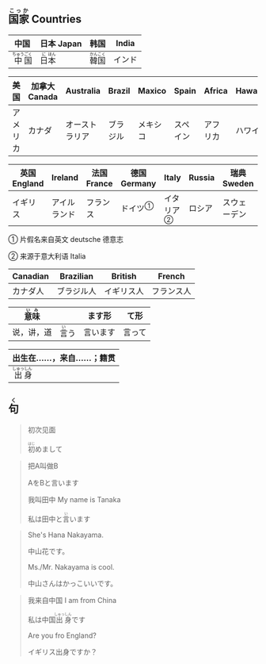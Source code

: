 ## <ruby>国家<rt>こっか</rt></ruby> Countries

| 中国                                          | 日本 Japan                                | 韩国                                        | India  |
| --------------------------------------------- | ----------------------------------------- | ------------------------------------------- | ------ |
| <ruby>中<rt>ちゅう</rt>国<rt>ごく</rt></ruby> | <ruby>日<rt>に</rt>本<rt>ほん</rt></ruby> | <ruby>韓<rt>かん</rt>国<rt>こく</rt></ruby> | インド |

| 美国     | 加拿大 Canada | Australia      | Brazil   | Maxico   | Spain    | Africa   | Hawaii |
| -------- | ------------- | -------------- | -------- | -------- | -------- | -------- | ------ |
| アメリカ | カナダ        | オーストラリア | ブラジル | メキシコ | スペイン | アフリカ | ハワイ |

| 英国 England | Ireland      | 法国 France | 德国　Germany             | Italy                       | Russia | 瑞典 Sweden  |
| ------------ | ------------ | ----------- | ------------------------- | --------------------------- | ------ | ------------ |
| イギリス     | アイルランド | フランス    | <a>ドイツ</a><sup>①</sup> | <a>イタリア</a><sup>②</sup> | ロシア | スウェーデン |

① 片假名来自英文 deutsche 德意志

② 来源于意大利语 Italia

| Canadian | Brazilian  | British    | French     |
| -------- | ---------- | ---------- | ---------- |
| カナダ人 | ブラジル人 | イギリス人 | フランス人 |



| <ruby>意<rt>い</rt>味<rt>み</rt></ruby> |                              | ます形   | て形   |
| --------------------------------------- | ---------------------------- | -------- | ------ |
| 说，讲，道                              | <ruby>言<rt>い</rt>う</ruby> | 言います | 言って |

| 出生在……，来自……；籍贯                        |
| --------------------------------------------- |
| <ruby>出<rt>しゅっ</rt>身<rt>しん</rt></ruby> |



## <ruby><rb>句</rb><rt>く</rt></ruby>

> 初次见面
> 
> <ruby>初<rt>はじ</rt>め</ruby>まして

> 把A叫做B
>
> AをBと言います
>
> 我叫田中 My name is Tanaka
>
> 私は田中と<ruby>言<rt>い</rt>い</ruby>ます

> She's Hana Nakayama.
>
> 中山花です。
>
> Ms./Mr. Nakayama is cool.
>
> 中山さんはかっこいいです。

> 我来自中国 I am from China
>
> 私は中国<ruby>出<rt>しゅっ</rt>身<rt>しん</rt></ruby>です
>
> Are you fro England?
>
> イギリス出身ですか？